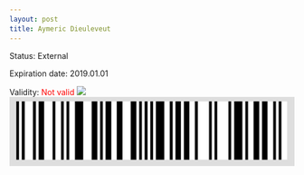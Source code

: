 ```yaml
---
layout: post
title: Aymeric Dieuleveut
---
```


Status: External

Expiration date: 2019.01.01

Validity: <font color="red"> Not valid</font> 
![](/members/img/Aymeric_Dieuleveut.png)
![](/members/img/bar.png)
